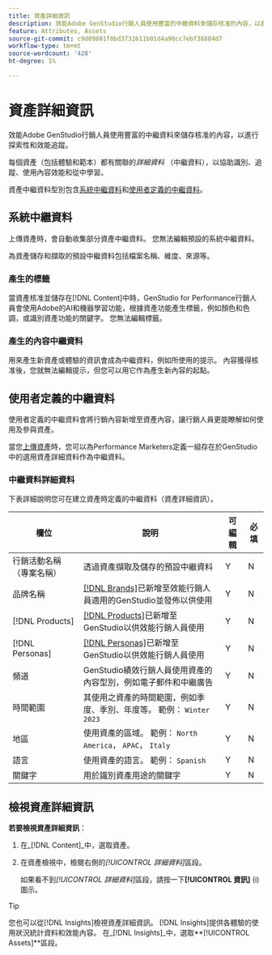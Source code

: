 ```yaml
---
title: 資產詳細資訊
description: 效能Adobe GenStudio行銷人員使用豐富的中繼資料來儲存核准的內容，以進行搜尋和效能追蹤。
feature: Attributes, Assets
source-git-commit: c9d09801f0bd3732611b01d4a98cc7ebf38884d7
workflow-type: tm+mt
source-wordcount: '428'
ht-degree: 1%

---
```



# 資產詳細資訊

效能Adobe GenStudio行銷人員使用豐富的中繼資料來儲存核准的內容，以進行探索性和效能追蹤。

每個資產（包括體驗和範本）都有關聯的&#x200B;_詳細資料_ （中繼資料），以協助識別、追蹤、使用內容效能和從中學習。

資產中繼資料型別包含[系統中繼資料](#system-metadata)和[使用者定義的中繼資料](#user-defined-metadata)。

## 系統中繼資料

上傳資產時，會自動收集部分資產中繼資料。 您無法編輯預設的系統中繼資料。

為資產儲存和擷取的預設中繼資料包括檔案名稱、維度、來源等。

### 產生的標籤

當資產核准並儲存在[!DNL Content]中時，GenStudio for Performance行銷人員會使用Adobe的AI和機器學習功能，根據資產功能產生標籤，例如顏色和色調，或識別資產功能的關鍵字。 您無法編輯標籤。

### 產生的內容中繼資料

用來產生新資產或體驗的資訊會成為中繼資料，例如所使用的提示。 內容獲得核准後，您就無法編輯提示，但您可以用它作為產生新內容的起點。

## 使用者定義的中繼資料

使用者定義的中繼資料會將行銷內容新增至資產內容，讓行銷人員更能瞭解如何使用及參與資產。

當您[上傳資產](/help/user-guide/content/manage-assets.md#add-assets)時，您可以為Performance Marketers定義一組存在於GenStudio中的選用資產詳細資料作為中繼資料。

### 中繼資料詳細資料

下表詳細說明您可在建立資產時定義的中繼資料（資產詳細資訊）。

| 欄位 | 說明 | 可編輯 | 必填 |
| ------------- | ----------- | -------- | -------- |
| 行銷活動名稱（專案名稱） | 透過資產擷取及儲存的預設中繼資料 | Y | N |
| 品牌名稱 | [[!DNL Brands]](/help/user-guide/guidelines/brands.md)已新增至效能行銷人員適用的GenStudio並發佈以供使用 | Y | N |
| [!DNL Products] | [[!DNL Products]](/help/user-guide/guidelines/products.md)已新增至GenStudio以供效能行銷人員使用 | Y | N |
| [!DNL Personas] | [[!DNL Personas]](/help/user-guide/guidelines/personas.md)已新增至GenStudio以供效能行銷人員使用 | Y | N |
| 頻道 | GenStudio績效行銷人員使用資產的內容型別，例如電子郵件和中繼廣告 | Y | N |
| 時間範圍 | 其使用之資產的時間範圍，例如季度、季別、年度等。 範例： `Winter 2023` | Y | N |
| 地區 | 使用資產的區域。 範例： `North America`， `APAC`， `Italy` | Y | N |
| 語言 | 使用資產的語言。 範例： `Spanish` | Y | N |
| 關鍵字 | 用於識別資產用途的關鍵字 | Y | N |

## 檢視資產詳細資訊

**若要檢視資產詳細資訊**：

1. 在&#x200B;_[!DNL Content]_中，選取資產。

1. 在資產檢視中，檢閱右側的&#x200B;_[!UICONTROL 詳細資料]_&#x200B;區段。

   如果看不到&#x200B;_[!UICONTROL 詳細資料]_&#x200B;區段，請按一下&#x200B;**[!UICONTROL 資訊]** (i)圖示。

>[!TIP]
>
>您也可以從[!DNL Insights]檢視資產詳細資訊。 [!DNL Insights]提供各體驗的使用狀況統計資料和效能內容。 在&#x200B;_[!DNL Insights]_中，選取&#x200B;**[!UICONTROL Assets]**區段。

<!-- ## History

Expand the _[!UICONTROL History]_ section to view a timeline of approvals and activity.

list other activity, show screenshot?
-->
